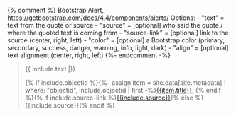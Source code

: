 {% comment %}
    Bootstrap Alert, https://getbootstrap.com/docs/4.4/components/alerts/
    Options:
    - "text" = text from the quote or source
    - "source" = [optional] who said the quote / where the quoted text is coming from 
    - "source-link" = [optional]  link to the source (center, right, left)
    - "color" = [optional] a Bootstrap color (primary, secondary, success, danger, warning, info, light, dark)
    - "align" = [optional] text alignment (center, right, left)
    {%- endcomment -%}
<div class="epigraph">
<blockquote><p class="{% if include.color %}text-{{ include.color }}{% endif %} {% if include.align %}text-{{ include.align }}{% endif %}">{{ include.text |}}</p>
<footer>{% if include.objectid %}{%- assign item = site.data[site.metadata] | where: "objectid", include.objectid | first -%}<a href="{{ '/mapitem.html' | relative_url | append: '?id=' | append: item.objectid }}">{{item.title}}</a>, {% endif %}{% if include.source-link %}<a href="{{include.source-link }}" target="_blank">{{include.source}}</a>{% else %}{{include.source}}{% endif %}</footer></blockquote>
</div>  